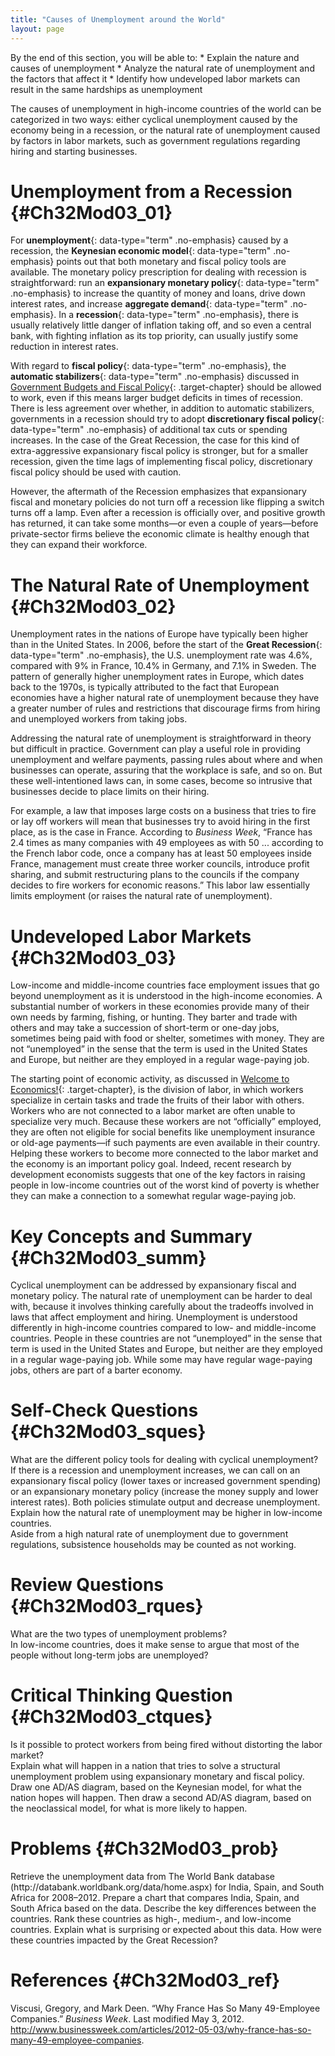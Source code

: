 ```yaml
---
title: "Causes of Unemployment around the World"
layout: page
---
```



<div data-type="abstract" markdown="1">
By the end of this section, you will be able to:
* Explain the nature and causes of unemployment
* Analyze the natural rate of unemployment and the factors that affect it
* Identify how undeveloped labor markets can result in the same hardships as unemployment

</div>

The causes of unemployment in high-income countries of the world can be categorized in two ways: either cyclical unemployment caused by the economy being in a recession, or the natural rate of unemployment caused by factors in labor markets, such as government regulations regarding hiring and starting businesses.

# Unemployment from a Recession   {#Ch32Mod03_01}

For **unemployment**{: data-type="term" .no-emphasis} caused by a recession, the **Keynesian economic model**{: data-type="term" .no-emphasis} points out that both monetary and fiscal policy tools are available. The monetary policy prescription for dealing with recession is straightforward: run an **expansionary monetary policy**{: data-type="term" .no-emphasis} to increase the quantity of money and loans, drive down interest rates, and increase **aggregate demand**{: data-type="term" .no-emphasis}. In a **recession**{: data-type="term" .no-emphasis}, there is usually relatively little danger of inflation taking off, and so even a central bank, with fighting inflation as its top priority, can usually justify some reduction in interest rates.

With regard to **fiscal policy**{: data-type="term" .no-emphasis}, the **automatic stabilizers**{: data-type="term" .no-emphasis} discussed in [Government Budgets and Fiscal Policy](/m48791){: .target-chapter} should be allowed to work, even if this means larger budget deficits in times of recession. There is less agreement over whether, in addition to automatic stabilizers, governments in a recession should try to adopt **discretionary fiscal policy**{: data-type="term" .no-emphasis} of additional tax cuts or spending increases. In the case of the Great Recession, the case for this kind of extra-aggressive expansionary fiscal policy is stronger, but for a smaller recession, given the time lags of implementing fiscal policy, discretionary fiscal policy should be used with caution.

However, the aftermath of the Recession emphasizes that expansionary fiscal and monetary policies do not turn off a recession like flipping a switch turns off a lamp. Even after a recession is officially over, and positive growth has returned, it can take some months—or even a couple of years—before private-sector firms believe the economic climate is healthy enough that they can expand their workforce.

# The Natural Rate of Unemployment   {#Ch32Mod03_02}

Unemployment rates in the nations of Europe have typically been higher than in the United States. In 2006, before the start of the **Great Recession**{: data-type="term" .no-emphasis}, the U.S. unemployment rate was 4.6%, compared with 9% in France, 10.4% in Germany, and 7.1% in Sweden. The pattern of generally higher unemployment rates in Europe, which dates back to the 1970s, is typically attributed to the fact that European economies have a higher natural rate of unemployment because they have a greater number of rules and restrictions that discourage firms from hiring and unemployed workers from taking jobs.

Addressing the natural rate of unemployment is straightforward in theory but difficult in practice. Government can play a useful role in providing unemployment and welfare payments, passing rules about where and when businesses can operate, assuring that the workplace is safe, and so on. But these well-intentioned laws can, in some cases, become so intrusive that businesses decide to place limits on their hiring.

For example, a law that imposes large costs on a business that tries to fire or lay off workers will mean that businesses try to avoid hiring in the first place, as is the case in France. According to *Business Week*, “France has 2.4 times as many companies with 49 employees as with 50 ... according to the French labor code, once a company has at least 50 employees inside France, management must create three worker councils, introduce profit sharing, and submit restructuring plans to the councils if the company decides to fire workers for economic reasons.” This labor law essentially limits employment (or raises the natural rate of unemployment).

# Undeveloped Labor Markets   {#Ch32Mod03_03}

Low-income and middle-income countries face employment issues that go beyond unemployment as it is understood in the high-income economies. A substantial number of workers in these economies provide many of their own needs by farming, fishing, or hunting. They barter and trade with others and may take a succession of short-term or one-day jobs, sometimes being paid with food or shelter, sometimes with money. They are not “unemployed” in the sense that the term is used in the United States and Europe, but neither are they employed in a regular wage-paying job.

The starting point of economic activity, as discussed in [Welcome to Economics!](/m48590){: .target-chapter}, is the division of labor, in which workers specialize in certain tasks and trade the fruits of their labor with others. Workers who are not connected to a labor market are often unable to specialize very much. Because these workers are not “officially” employed, they are often not eligible for social benefits like unemployment insurance or old-age payments—if such payments are even available in their country. Helping these workers to become more connected to the labor market and the economy is an important policy goal. Indeed, recent research by development economists suggests that one of the key factors in raising people in low-income countries out of the worst kind of poverty is whether they can make a connection to a somewhat regular wage-paying job.

# Key Concepts and Summary   {#Ch32Mod03_summ}

Cyclical unemployment can be addressed by expansionary fiscal and monetary policy. The natural rate of unemployment can be harder to deal with, because it involves thinking carefully about the tradeoffs involved in laws that affect employment and hiring. Unemployment is understood differently in high-income countries compared to low- and middle-income countries. People in these countries are not “unemployed” in the sense that term is used in the United States and Europe, but neither are they employed in a regular wage-paying job. While some may have regular wage-paying jobs, others are part of a barter economy.

# Self-Check Questions   {#Ch32Mod03_sques}

<div data-type="exercise" class="exercise" id="Ch32Mod03_sques01">
<div data-type="problem" class="problem" id="Ch32Mod03_sques01p" markdown="1">
What are the different policy tools for dealing with cyclical unemployment?

</div>
<div data-type="solution" class="solution" id="Ch32Mod03_sques01s" markdown="1">
If there is a recession and unemployment increases, we can call on an expansionary fiscal policy (lower taxes or increased government spending) or an expansionary monetary policy (increase the money supply and lower interest rates). Both policies stimulate output and decrease unemployment.

</div>
</div>

<div data-type="exercise" class="exercise" id="Ch32Mod03_sques02">
<div data-type="problem" class="problem" id="Ch32Mod03_sques02p" markdown="1">
Explain how the natural rate of unemployment may be higher in low-income countries.

</div>
<div data-type="solution" class="solution" id="Ch32Mod03_sques02s" markdown="1">
Aside from a high natural rate of unemployment due to government regulations, subsistence households may be counted as not working.

</div>
</div>

# Review Questions   {#Ch32Mod03_rques}

<div data-type="exercise" class="exercise" id="Ch32Mod03_rques01">
<div data-type="problem" class="problem" id="Ch32Mod03_rques01p" markdown="1">
What are the two types of unemployment problems?

</div>
</div>

<div data-type="exercise" class="exercise" id="Ch32Mod03_rques02">
<div data-type="problem" class="problem" id="Ch32Mod03_rques02p" markdown="1">
In low-income countries, does it make sense to argue that most of the people without long-term jobs are unemployed?

</div>
</div>

# Critical Thinking Question   {#Ch32Mod03_ctques}

<div data-type="exercise" class="exercise" id="Ch32Mod03_ctques01">
<div data-type="problem" class="problem" id="Ch32Mod03_ctques01p" markdown="1">
Is it possible to protect workers from being fired without distorting the labor market?

</div>
</div>

<div data-type="exercise" class="exercise" id="Ch32Mod03_ctques02">
<div data-type="problem" class="problem" id="Ch32Mod03_ctques02p" markdown="1">
Explain what will happen in a nation that tries to solve a structural unemployment problem using expansionary monetary and fiscal policy. Draw one AD/AS diagram, based on the Keynesian model, for what the nation hopes will happen. Then draw a second AD/AS diagram, based on the neoclassical model, for what is more likely to happen.

</div>
</div>

# Problems   {#Ch32Mod03_prob}

<div data-type="exercise" class="exercise" id="Ch32Mod03_prob01">
<div data-type="problem" class="problem" id="Ch32Mod03_prob01p" markdown="1">
Retrieve the unemployment data from The World Bank database (http://databank.worldbank.org/data/home.aspx) for India, Spain, and South Africa for 2008–2012. Prepare a chart that compares India, Spain, and South Africa based on the data. Describe the key differences between the countries. Rank these countries as high-, medium-, and low-income countries. Explain what is surprising or expected about this data. How were these countries impacted by the Great Recession?

</div>
</div>

# References   {#Ch32Mod03_ref}

Viscusi, Gregory, and Mark Deen. “Why France Has So Many 49-Employee Companies.” *Business Week*. Last modified May 3, 2012. http://www.businessweek.com/articles/2012-05-03/why-france-has-so-many-49-employee-companies.

